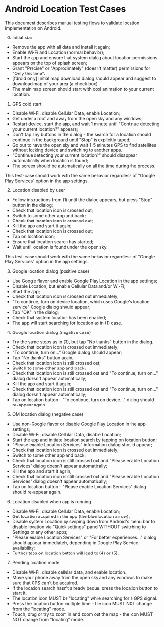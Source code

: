 # Android Location Test Cases

This document describes manual testing flows to validate location
implementation on Android.

0. Initial start

- Remove the app with all data and install it again;
- Enable Wi-Fi and Location (normal behavior);
- Start the app and ensure that system dialog about location permissions
  appears on the top of splash screen;
- Grant "Precise" or "Approximately" (doesn't matter) permissions
  for "Only this time".
- [fdroid only] Initial map download dialog should appear and suggest to
  download map of your area (a check box);
- The main map screen should start with cool animation to your current location.

1. GPS cold start

- Disable Wi-Fi, disable Cellular Data, enable Location;
- Get under a roof and away from the open sky and any windows;
- Restart device, start the app, and wait 1 minute until
  "Continue detecting your current location?" appears;
- Don't tap any buttons in the dialog - the search for a location
  should continue in the background until "Stop" is explicitly taped;
- Go out to have the open sky and wait 1-5 minutes GPS to find satellites
  without locking device and switching to another apps.
-  "Continue detecting your current location?" should disappear
  automatically when location is found;
- The screen should be automatically on all the time during the process.

This test-case should work with the same behavior regardless of
 "Google Play Services"  option in the app settings.

2. Location disabled by user

- Follow instructions from (1) until the dialog appears,
  but press "Stop" button in the dialog;
- Check that location icon is crossed out;
- Switch to some other app and back;
- Check that location icon is crossed out;
- Kill the app and start it again;
- Check that location icon is crossed out;
- Tap on location icon;
- Ensure that location search has started;
- Wait until location is found under the open sky.

This test-case should work with the same behavior regardless of
 "Google Play Services"  option in the app settings.

3. Google location dialog (positive case)

- Use Google flavor and enable Google Play Location in the app settings;
- Disable Location, but enable Cellular Data and/or Wi-Fi;
- Start the app;
- Check that location icon is crossed out immediately;
- "To continue, turn on device location, which uses Google's location service"
  Google dialog should appear;
- Tap "OK" in the dialog;
- Check that system location has been enabled;
- The app will start searching for location as in (1) case.

4. Google location dialog (negative case)

- Try the same steps as in (3), but tap "No thanks" button in the dialog.
- Check that location icon is crossed out immediately;
- "To continue, turn on..." Google dialog should appear;
- Tap "No thanks" button again;
- Check that location icon is still crossed out;
- Switch to some other app and back;
- Check that location icon is still crossed out and
  "To continue, turn on..." dialog doesn't appear automatically;
- Kill the app and start it again;
- Check that location icon is still crossed out and
  "To continue, turn on..." dialog doesn't appear automatically;
- Tap on location button - "To continue, turn on device..." dialog
  should re-appear again.

5. OM location dialog (negative case)

- Use non-Google flavor or disable Google Play Location in the app settings;
- Disable Wi-Fi, disable Cellular Data, disable Location;
- Start the app and initiate location search by tapping on location button;
- "Please enable Location Services" information dialog should appear;
- Check that location icon is crossed out immediately;
- Switch to some other app and back;
- Check that location icon is still crossed out and
  "Please enable Location Services" dialog doesn't appear automatically;
- Kill the app and start it again;
- Check that location icon is still crossed out and
  "Please enable Location Services" dialog doesn't appear automatically;
- Tap on location button - "Please enable Location Services" dialog
  should re-appear again.

6. Location disabled when app is running

- Disable Wi-Fi, disable Cellular Data, enable Location;
- Get location acquired in the app (the blue location arrow);
- Disable system Location by swiping down from Android's menu bar
  to disable location via "Quick settings" panel WITHOUT switching
  to Settings or any other apps;
- "Please enable Location Services" or  "For better experiences..."
  dialog should appear immediately, depending in Google Play Service
  availability;
- Further taps on location button will lead to (4) or (5).

7. Pending location mode

- Disable Wi-Fi, disable cellular data, and enable location.
- Move your phone away from the open sky and any windows to make sure that GPS can't be acquired.
- If the location search hasn't already begun, press the location button to start it.
- The location icon MUST be "locating" while searching for a GPS signal.
- Press the location button multiple time - the icon MUST NOT change from the "locating" mode.
- Touch, drag or try to zoom in and zoom out the map - the icon MUST NOT change from "locating" mode.
